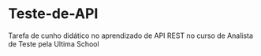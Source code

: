 # Teste-de-API
Tarefa de cunho didático no aprendizado de API REST no curso de Analista de Teste pela Ultima School
